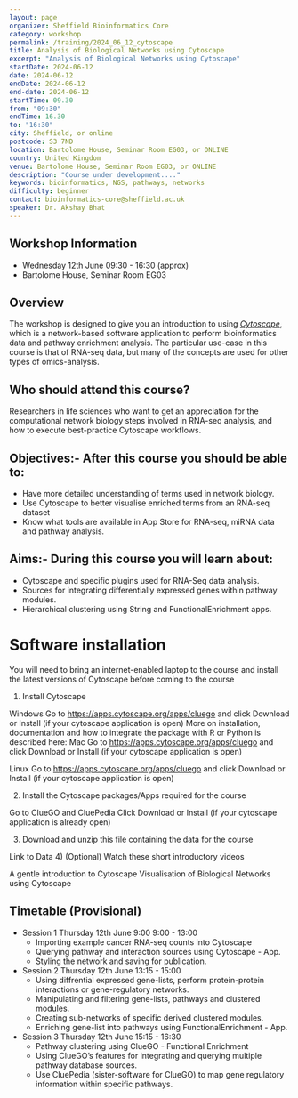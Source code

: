 ```yaml
---
layout: page
organizer: Sheffield Bioinformatics Core
category: workshop
permalink: /training/2024_06_12_cytoscape
title: Analysis of Biological Networks using Cytoscape
excerpt: "Analysis of Biological Networks using Cytoscape"
startDate: 2024-06-12
date: 2024-06-12
endDate: 2024-06-12
end-date: 2024-06-12
startTime: 09.30
from: "09:30"
endTime: 16.30
to: "16:30"
city: Sheffield, or online
postcode: S3 7ND
location: Bartolome House, Seminar Room EG03, or ONLINE
country: United Kingdom
venue: Bartolome House, Seminar Room EG03, or ONLINE
description: "Course under development...."
keywords: bioinformatics, NGS, pathways, networks
difficulty: beginner
contact: bioinformatics-core@sheffield.ac.uk
speaker: Dr. Akshay Bhat
---
```


## Workshop Information

- Wednesday 12th June 09:30 - 16:30 (approx)
- Bartolome House, Seminar Room EG03


## Overview

The workshop is designed to give you an introduction to using [*Cytoscape*](https://cytoscape.org/), which is a network-based software application to perform bioinformatics data and pathway enrichment analysis. The particular use-case in this course is that of RNA-seq data, but many of the concepts are used for other types of omics-analysis. 

## Who should attend this course?

Researchers in life sciences who want to get an appreciation for the computational network biology steps involved in RNA-seq analysis, and how to execute best-practice Cytoscape workflows.

## Objectives:- After this course you should be able to:

- Have more detailed understanding of terms used in network biology.
- Use Cytoscape to better visualise enriched terms from an RNA-seq dataset
- Know what tools are available in App Store for RNA-seq, miRNA data and pathway analysis.


## Aims:- During this course you will learn about:


- Cytoscape and specific plugins used for RNA-Seq data analysis.
- Sources for integrating differentially expressed genes within pathway modules.
- Hierarchical clustering using String and FunctionalEnrichment apps.

# Software installation

You will need to bring an internet-enabled laptop to the course and install the latest versions of Cytoscape before coming to the course

1) Install Cytoscape

Windows
Go to https://apps.cytoscape.org/apps/cluego and click Download or Install (if your cytoscape application is open)
More on installation, documentation and how to integrate the package with R or Python is described here:
Mac
Go to https://apps.cytoscape.org/apps/cluego and click Download or Install (if your cytoscape application is open)

Linux
Go to https://apps.cytoscape.org/apps/cluego and click Download or Install (if your cytoscape application is open)

2) Install the Cytoscape packages/Apps required for the course

Go to ClueGO and CluePedia
Click Download or Install (if your cytoscape application is already open)

3) Download and unzip this file containing the data for the course

Link to Data
4) (Optional) Watch these short introductory videos

A gentle introduction to Cytoscape
Visualisation of Biological Networks using Cytoscape


## Timetable (Provisional)

- Session 1 Thursday 12th June 9:00 9:00 - 13:00
  + Importing example cancer RNA-seq counts into Cytoscape
  + Querying pathway and interaction sources using Cytoscape - App.
  + Styling the network and saving for publication.
- Session 2 Thursday 12th June 13:15 - 15:00
  + Using diffrential expressed gene-lists, perform protein-protein interactions or gene-regulatory networks.
  + Manipulating and filtering gene-lists, pathways and clustered modules.
  + Creating sub-networks of specific derived clustered modules.
  + Enriching gene-list into pathways using FunctionalEnrichment - App.
- Session 3 Thursday 12th June 15:15 - 16:30
  + Pathway clustering using ClueGO - Functional Enrichment
  + Using ClueGO’s features for integrating and querying multiple pathway database sources.
  + Use CluePedia (sister-software for ClueGO) to map gene regulatory information within specific pathways.
  
  